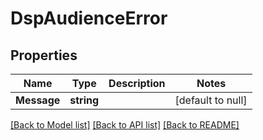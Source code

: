 # DspAudienceError

## Properties
Name | Type | Description | Notes
------------ | ------------- | ------------- | -------------
**Message** | **string** |  | [default to null]

[[Back to Model list]](../README.md#documentation-for-models) [[Back to API list]](../README.md#documentation-for-api-endpoints) [[Back to README]](../README.md)

